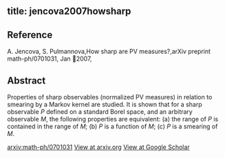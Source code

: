 title: jencova2007howsharp
---


## Reference

A. Jencova, S. Pulmannova,How sharp are PV measures?,arXiv preprint math-ph/0701031, Jan 2007,

## Abstract 
  Properties of sharp observables (normalized PV measures) in relation to
smearing by a Markov kernel are studied. It is shown that for a sharp
observable $P$ defined on a standard Borel space, and an arbitrary observable
$M$, the following properties are equivalent: (a) the range of $P$ is contained
in the range of $M$; (b) $P$ is a function of $M$; (c) $P$ is a smearing of
$M$.

    

[arxiv:math-ph/0701031](https://arxiv.org/abs/math-ph/0701031)
[View at arxiv.org](https://arxiv.org/abs/math-ph/0701031)
[View at Google Scholar](https://scholar.google.com/scholar_lookup?arxiv_id=math-ph/0701031) 